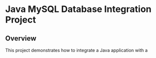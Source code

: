 # Java MySQL Database Integration Project

## Overview
This project demonstrates how to integrate a Java application with a

